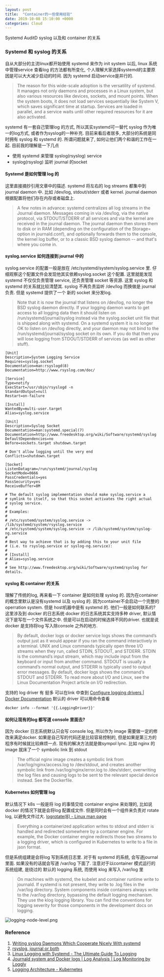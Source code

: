 ```yaml
---
layout: post
title:  "Container的一些使用经验"
date: 2019-10-08 15:10:00 +0000
categories: Cloud
---
```



Systemd AuditD syslog 以及和 container 的关系

### Systemd 和 syslog 的关系

自从大部分的主流linux都开始使用 systemd 来作为 init system 以后, linux 系统中管理service  查看log 的方法都有所变化, 个人理解大家选择systemd的主要原因是可以大大减少启动的时间. 因为 systemd 启动service是并行的.

> The reason for this wide-scale adoption is the versatility of systemd. It manages not only daemons and processes in a Linux system, but also various resources like devices, sockets, and mount points. When the system boots, it does not load services sequentially like System V, which saves significant time at startup. Services are loaded in parallel, and a service waits until other required resources for it are also activated.

systemd 有一套自己管理log 的方式, 所以其实systemd可一替代 syslog 作为唯一的log方式, 或者作为syslog的一种补充.  目前来看后者居多, 大部分的系统是同时拥有 syslog 和 systemd 的.  所谓问题就来了, 如何让他们两个和谐的工作在一起.  目前我的理解是一下几点

* 使用 systemd 来管理 syslog(rsyslog) service
* syslog(rsyslog) 监听 journal 的socket

#### Systemd 是如何管理 log 的

这里直接摘抄引用文章中的描述. systemd 将左右的 log streams 都集中到 journal daemon 中. 比如 /dev/log, stdout/stderr 或者 kernel.  journal daemon 根据配置将他们存在内存或者磁盘上.

>A few notes in advance: systemd centralizes all log streams in the Journal daemon. Messages coming in via /dev/log, via the native protocol, via STDOUT/STDERR of all services and via the kernel are received in the journal daemon. The journal daemon then stores them to disk or in RAM (depending on the configuration of the Storage= option in journald.conf), and optionally forwards them to the console, the kernel log buffer, or to a classic BSD syslog daemon -- and that's where you come in.

#### syslog.service 如何连接到 journal 中的

syslog.service 的配置一般是放在 /etc/systemd/system/syslog.service 里. 仔细观察这个配置文件会发现他其实依赖syslog.socket 这个配置.  这里就能发现 systemd 不仅仅负责管理 service, 还负责管理 socket 等资源.  这里 syslog 和 systemd 的关系就比较清楚其.  syslog 不再负责监听 /dev/log 而换做是 journal 负责. 但是 systemd 提供了一个 新的 socket 来分发log.

>Note that it is now the journal that listens on /dev/log, no longer the BSD syslog daemon directly. If your logging daemon wants to get access to all logging data then it should listen on /run/systemd/journal/syslog instead via the syslog.socket unit file that is shipped along with systemd. On a systemd system it is no longer OK to listen on /dev/log directly, and your daemon may not bind to the /run/systemd/journal/syslog socket on its own. If you do that then you will lose logging from STDOUT/STDERR of services (as well as other stuff).



```
[Unit]
Description=System Logging Service
Requires=syslog.socket
Documentation=man:rsyslogd(8)
Documentation=http://www.rsyslog.com/doc/

[Service]
Type=notify
ExecStart=/usr/sbin/rsyslogd -n
StandardOutput=null
Restart=on-failure

[Install]
WantedBy=multi-user.target
Alias=syslog.service
```

```
[Unit]
Description=Syslog Socket
Documentation=man:systemd.special(7)
Documentation=http://www.freedesktop.org/wiki/Software/systemd/syslog
DefaultDependencies=no
Before=sockets.target shutdown.target

# Don't allow logging until the very end
Conflicts=shutdown.target

[Socket]
ListenDatagram=/run/systemd/journal/syslog
SocketMode=0666
PassCredentials=yes
PassSecurity=yes
ReceiveBuffer=8M

# The default syslog implementation should make syslog.service a
# symlink to itself, so that this socket activates the right actual
# syslog service.
#
# Examples:
#
# /etc/systemd/system/syslog.service -> /lib/systemd/system/rsyslog.service
# /etc/systemd/system/syslog.service -> /lib/systemd/system/syslog-ng.service
#
# Best way to achieve that is by adding this to your unit file
# (i.e. to rsyslog.service or syslog-ng.service):
#
# [Install]
# Alias=syslog.service
#
# See http://www.freedesktop.org/wiki/Software/systemd/syslog for details.

```

#### syslog 和 container 的关系
理解了传统的log, 再来看一下 container 是如何处理 syslog 的. 因为在container 的概念里默认是没有systemd 以及 syslog 的. 因为container不会启动一个完整的 operration system. 但是 host机器中是有 systemd 的. 他们一般是如何联系的?  这里涉及到 docker 的日志系统  docker 的日志系统其实支持多种 driver, 默认情况下是写在一个文件系统之中.  但是可以在启动的时候选择不同的driver. 也就是说docker 是支持将log 写入除console 之外的地方.

>By default, docker logs or docker service logs shows the command’s output just as it would appear if you ran the command interactively in a terminal. UNIX and Linux commands typically open three I/O streams when they run, called STDIN, STDOUT, and STDERR. STDIN is the command’s input stream, which may include input from the keyboard or input from another command. STDOUT is usually a command’s normal output, and STDERR is typically used to output error messages. By default, docker logs shows the command’s STDOUT and STDERR. To read more about I/O and Linux, see the Linux Documentation Project article on I/O redirection.
>
支持的 log driver 有 挺多 可以在link 中查到 [Configure logging drivers \| Docker Documentation](https://docs.docker.com/config/containers/logging/configure/) 默认的 driver 可以用命令查看

```
docker info --format '{{.LoggingDriver}}'
```






#### 如何让现有的log 都写道 console 里面去?
因为 docker 日志系统默认只会写 console log, 所以作为 image 需要做一定的修改来满足docker. 如果是自己写的代码还是比较容易控制的, 但是如果是第三方的程序有时候就比较麻烦一点.  现有的解决方法就是做sympol lync. 比如  nginx 的image 就床了一个 symbolic link 到 stdout

>The official nginx image creates a symbolic link from /var/log/nginx/access.log to /dev/stdout, and creates another symbolic link from /var/log/nginx/error.log to /dev/stderr, overwriting the log files and causing logs to be sent to the relevant special device instead. See the Dockerfile.


#### Kubernetes 如何管理 log
默认情况下 k8s 一般是将 log 的事情交给 container engine 来处理的, 比如说 docker 的情况下就是会将log 配置成文件. 但是同时会有一个组件来负责对 rotate log, 以避免文件过大. [logrotate(8) - Linux man page](https://linux.die.net/man/8/logrotate)

>Everything a containerized application writes to stdout and stderr is handled and redirected somewhere by a container engine. For example, the Docker container engine redirects those two streams to a logging driver, which is configured in Kubernetes to write to a file in json format.

但是系统组建是会将log 写到系统日志里. 对于有 systemd 的系统, 会写道journal 里面. 如果没有的话就会写道 /var/log 下面了.  注意对于以container 模式运行的系统组建, 是绕过的 默认的 logging 系统, 而使用 klog 来写入 /var/log 里

> On machines with systemd, the kubelet and container runtime write to journald. If systemd is not present, they write to .log files in the /var/log directory. System components inside containers always write to the /var/log directory, bypassing the default logging mechanism. They use the klog logging library. You can find the conventions for logging severity for those components in the development docs on logging.



![logging-node-level.png](https://d33wubrfki0l68.cloudfront.net/59b1aae2adcfe4f06270b99a2789012ed64bec1f/4d0ad/images/docs/user-guide/logging/logging-node-level.png)



### Reference
1. [Writing syslog Daemons Which Cooperate Nicely With systemd](https://www.freedesktop.org/wiki/Software/systemd/syslog/)
1. [rsyslog, journal or both](https://albertomolina.wordpress.com/2017/12/30/rsyslog-journal-or-both/)
1. [Linux Logging with Systemd - The Ultimate Guide To Logging](https://www.loggly.com/ultimate-guide/linux-logging-with-systemd/)
2. [Journald system and Docker logs \| Log Analysis | Log Monitoring by Loggly](https://www.loggly.com/docs/journald-system-and-docker-logs/)
3. [Logging Architecture - Kubernetes](https://kubernetes.io/docs/concepts/cluster-administration/logging/)